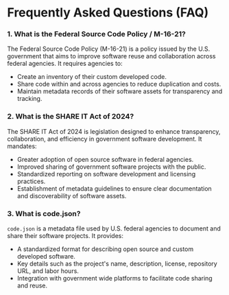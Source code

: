# Frequently Asked Questions (FAQ)

### 1. What is the Federal Source Code Policy / M-16-21?
The Federal Source Code Policy (M-16-21) is a policy issued by the U.S. government that aims to improve software reuse and collaboration across federal agencies. It requires agencies to:
- Create an inventory of their custom developed code.
- Share code within and across agencies to reduce duplication and costs.
- Maintain metadata records of their software assets for transparency and tracking.

### 2. What is the SHARE IT Act of 2024?
The SHARE IT Act of 2024 is legislation designed to enhance transparency, collaboration, and efficiency in government software development. It mandates:
- Greater adoption of open source software in federal agencies.
- Improved sharing of government software projects with the public.
- Standardized reporting on software development and licensing practices.
- Establishment of metadata guidelines to ensure clear documentation and discoverability of software assets.

### 3. What is code.json?
`code.json` is a metadata file used by U.S. federal agencies to document and share their software projects. It provides:
- A standardized format for describing open source and custom developed software.
- Key details such as the project's name, description, license, repository URL, and labor hours.
- Integration with government wide platforms to facilitate code sharing and reuse.
